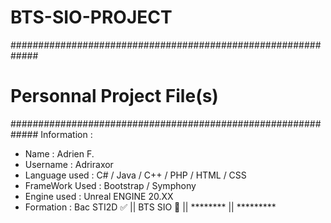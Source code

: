 # BTS-SIO-PROJECT
#############################################################
#              Personnal Project File(s)                    #               
#############################################################
Information : 
  - Name : Adrien F.
  - Username : Adriraxor
  - Language used : C# / Java / C++ / PHP / HTML / CSS 
  - FrameWork Used : Bootstrap / Symphony
  - Engine used : Unreal ENGINE 20.XX
  - Formation : Bac STI2D ✅  || BTS SIO 🔄 || ******** || *********
